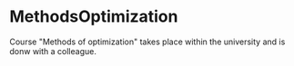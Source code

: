 # MethodsOptimization
Course "Methods of optimization" takes place within the university and is donw with a colleague.
